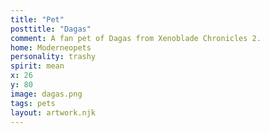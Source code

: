 ```yaml
---
title: "Pet"
posttitle: "Dagas"
comment: A fan pet of Dagas from Xenoblade Chronicles 2.
home: Moderneopets
personality: trashy
spirit: mean
x: 26
y: 80
image: dagas.png
tags: pets
layout: artwork.njk
---
```


